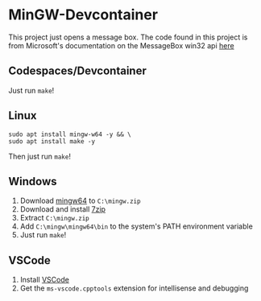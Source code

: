 # MinGW-Devcontainer
This project just opens a message box. The code found in this project is from Microsoft's documentation on the MessageBox win32 api [here](https://learn.microsoft.com/en-us/windows/win32/api/winuser/nf-winuser-messagebox) 
## Codespaces/Devcontainer
Just run `make`!
## Linux
```
sudo apt install mingw-w64 -y && \
sudo apt install make -y
```
Then just run `make`!
## Windows
1. Download [mingw64](https://sourceforge.net/projects/mingw-w64/files/Toolchains%20targetting%20Win64/Personal%20Builds/mingw-builds/8.1.0/threads-win32/seh/x86_64-8.1.0-release-win32-seh-rt_v6-rev0.7z) to `C:\mingw.zip`
2. Download and install [7zip](https://www.7-zip.org/a/7z2301-x64.exe)
3. Extract `C:\mingw.zip`
4. Add `C:\mingw\mingw64\bin` to the system's PATH environment variable
5. Just run `make`!
## VSCode 
1. Install [VSCode](https://code.visualstudio.com/download)
2. Get the `ms-vscode.cpptools` extension for intellisense and debugging

